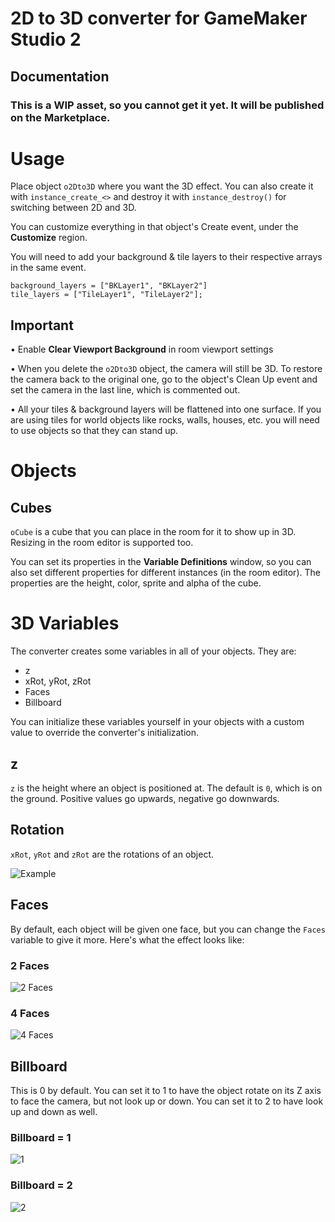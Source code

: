 # 2D to 3D converter for GameMaker Studio 2
## Documentation

### This is a WIP asset, so you cannot get it yet. It will be published on the Marketplace.

# Usage

Place object `o2Dto3D` where you want the 3D effect. You can also create it with `instance_create_<>` and destroy it with `instance_destroy()` for switching between 2D and 3D.

You can customize everything in that object's Create event, under the **Customize** region.

You will need to add your background & tile layers to their respective arrays in the same event.

```
background_layers = ["BKLayer1", "BKLayer2"]
tile_layers = ["TileLayer1", "TileLayer2"];
```

## Important

• Enable **Clear Viewport Background** in room viewport settings

• When you delete the `o2Dto3D` object, the camera will still be 3D. To restore the camera back to the original one, go to the object's Clean Up event and set the camera in the last line, which is commented out.

• All your tiles & background layers will be flattened into one surface. If you are using tiles for world objects like rocks, walls, houses, etc. you will need to use objects so that they can stand up.

# Objects

## Cubes

`oCube` is a cube that you can place in the room for it to show up in 3D. Resizing in the room editor is supported too.

You can set its properties in the **Variable Definitions** window, so you can also set different properties for different instances (in the room editor). The properties are the height, color, sprite and alpha of the cube.

# 3D Variables

The converter creates some variables in all of your objects. They are:

* z
* xRot, yRot, zRot
* Faces
* Billboard

You can initialize these variables yourself in your objects with a custom value to override the converter's initialization.

## z

`z` is the height where an object is positioned at. The default is `0`, which is on the ground. Positive values go upwards, negative go downwards.

## Rotation

`xRot`, `yRot` and `zRot` are the rotations of an object.

![Example](http://www.3dmax-tutorials.com/graphics/ill_rotation_trackball.gif)

## Faces

By default, each object will be given one face, but you can change the `Faces` variable to give it more. Here's what the effect looks like:

### 2 Faces

![2 Faces](https://i.imgur.com/8HrLcZS.png)

### 4 Faces

![4 Faces](https://i.imgur.com/bzyME6p.png)

## Billboard

This is 0 by default. You can set it to 1 to have the object rotate on its Z axis to face the camera, but not look up or down. You can set it to 2 to have look up and down as well.

### Billboard = 1

![1](https://i.imgur.com/zaD8ITG.png)

### Billboard = 2

![2](https://i.imgur.com/GVebdJ7.png)
